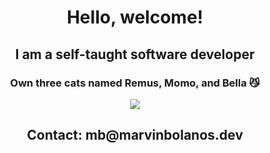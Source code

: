<h1 align="center">Hello, welcome!</h1>


<h2 align="center">I am a self-taught software developer</h2>

<h3 align="center">Own three cats named Remus, Momo, and Bella 😼</h3>

<p align="center">
   <img src="https://media.giphy.com/media/LmNwrBhejkK9EFP504/giphy.gif"  />
</p>

<h2 align="center">Contact: mb@marvinbolanos.dev
</h2>
